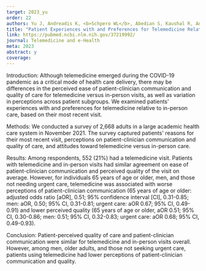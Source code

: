 ```yaml
---
target: 2023_yu
order: 22
authors: Yu J, Andreadis K, <b>Schpero WL</b>, Abedian S, Kaushal R, Ancker JS
title: "Patient Experiences with and Preferences for Telemedicine Relative to In-Person Care During the COVID-19 Pandemic"
link: https://pubmed.ncbi.nlm.nih.gov/37219992/
journal: Telemedicine and e-Health
meta: 2023
abstract: y
coverage:
---
```

Introduction: Although telemedicine emerged during the COVID-19 pandemic as a critical mode of health care delivery, there may be differences in the perceived ease of patient-clinician communication and quality of care for telemedicine versus in-person visits, as well as variation in perceptions across patient subgroups. We examined patients' experiences with and preferences for telemedicine relative to in-person care, based on their most recent visit.

Methods: We conducted a survey of 2,668 adults in a large academic health care system in November 2021. The survey captured patients' reasons for their most recent visit, perceptions on patient-clinician communication and quality of care, and attitudes toward telemedicine versus in-person care.

Results: Among respondents, 552 (21%) had a telemedicine visit. Patients with telemedicine and in-person visits had similar agreement on ease of patient-clinician communication and perceived quality of the visit on average. However, for individuals 65 years of age or older, men, and those not needing urgent care, telemedicine was associated with worse perceptions of patient-clinician communication (65 years of age or older: adjusted odds ratio [aOR], 0.51; 95% confidence interval [CI], 0.31-0.85; men: aOR, 0.50; 95% CI, 0.31-0.81; urgent care: aOR 0.67; 95% CI, 0.49-0.91) and lower perceived quality (65 years of age or older, aOR 0.51; 95% CI, 0.30-0.86; men: 0.51; 95% CI, 0.32-0.83; urgent care: aOR 0.68; 95% CI, 0.49-0.93).

Conclusion: Patient-perceived quality of care and patient-clinician communication were similar for telemedicine and in-person visits overall. However, among men, older adults, and those not seeking urgent care, patients using telemedicine had lower perceptions of patient-clinician communication and quality.